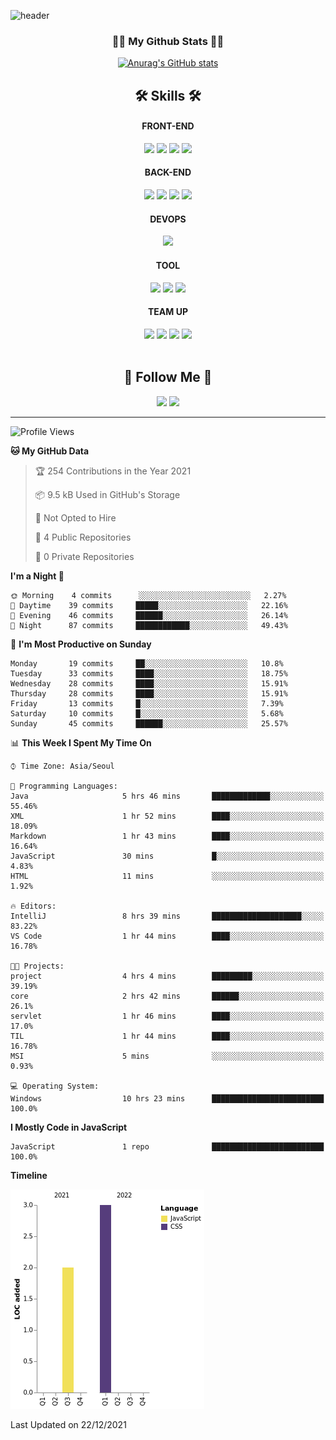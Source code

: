 ![header](https://capsule-render.vercel.app/api?type=waving&height=200&section=header&text=Hi!%20I'm%20Jihyun!&fontAlign=70&fontAlignY=40&fontSize=70&fontColor=ffffff&&color=gradient)

<h3 align="center">👩‍💻 My Github Stats 👩‍💻</h3>
<div align="center">

[![Anurag's GitHub stats](https://github-readme-stats.vercel.app/api?username=Jihyun&hide_title=true&show_icons=true&include_all_commits=true&disable_animations=true&theme=radical)](https://github.com/anuraghazra/github-readme-stats)
</div>

<h2 align="center">🛠 Skills 🛠</h2>

<div align="center">
    
  <div>
    <h4>FRONT-END</h4>
    <img src="https://img.shields.io/badge/HTML5-E34F26?style=flat-square&logo=HTML5&logoColor=white"/>
    <img src="https://img.shields.io/badge/CSS3-1572B6?style=flat-square&logo=CSS3&logoColor=white"/>
    <img src="https://img.shields.io/badge/JavaScript-F7DF1E?style=flat-square&logo=JavaScript&logoColor=white"/>
    <img src="https://img.shields.io/badge/Bootstrap-7952B3?style=flat-square&logo=Bootstrap&logoColor=white"/>
  </div>
     
  <div>
    <h4>BACK-END</h4>
    <img src="https://img.shields.io/badge/Java-007396?style=flat-square&logo=Java&logoColor=white"/>
    <img src="https://img.shields.io/badge/Spring-6DB33F?style=flat-square&logo=Spring&logoColor=white"/>
    <img src="https://img.shields.io/badge/Maven-C71A36?style=flat-square&logo=ApacheMaven&logoColor=white"/>
    <img src="https://img.shields.io/badge/Gradle-02303A?style=flat-square&logo=Gradle&logoColor=white"/>
  </div>
  
  <div>
    <h4>DEVOPS</h4>
    <img src="https://img.shields.io/badge/Oracle-F80000?style=flat-square&logo=Oracle&logoColor=white"/>
  </div>
  
  <div>
    <h4>TOOL</h4>
    <img src="https://img.shields.io/badge/IntelliJ IDEA-000000?style=flat-square&logo=IntelliJ+IDEA&logoColor=white"/>
    <img src="https://img.shields.io/badge/Visual Studio Code-007ACC?style=flat-square&logo=VisualStudioCode&logoColor=white"/>
    <img src="https://img.shields.io/badge/Postman-FF6C37?style=flat-square&logo=Postman&logoColor=white"/>
  </div>
  
  
  <div>
    <h4>TEAM UP</h4>
    <img src="https://img.shields.io/badge/Git-F05032?style=flat-square&logo=Git&logoColor=white"/>
    <img src="https://img.shields.io/badge/GitHub-181717?style=flat-square&logo=GitHub&logoColor=white"/>
    <img src="https://img.shields.io/badge/Slack-4A154B?style=flat-square&logo=Slack&logoColor=white"/>
    <img src="https://img.shields.io/badge/Notion-000000?style=flat-square&logo=Notion&logoColor=white"/>
  </div>
    
</div>
<br>
<h2 align="center">🍒 Follow Me 🍒</h2>

<p align="center">
  <a href="mailto:harna26@gmail.com"><img src="https://img.shields.io/badge/Gmail-d14836?style=flat-square&logo=Gmail&logoColor=white&link=harna26@gmail.com"/></a>
  <a href="https://www.linkedin.com/in/JihyunHarnaLee/"><img src="https://img.shields.io/badge/LinkedIn-0077B5?style=flat-square&logo=linkedin&logoColor=white&link=https://www.linkedin.com/in/JihyunHarnaLee/"/></a>

</p>

---

<!--START_SECTION:waka-->
![Profile Views](http://img.shields.io/badge/Profile%20Views-7-blue)

**🐱 My GitHub Data** 

> 🏆 254 Contributions in the Year 2021
 > 
> 📦 9.5 kB Used in GitHub's Storage 
 > 
> 🚫 Not Opted to Hire
 > 
> 📜 4 Public Repositories 
 > 
> 🔑 0 Private Repositories  
 > 
**I'm a Night 🦉** 

```text
🌞 Morning    4 commits      ░░░░░░░░░░░░░░░░░░░░░░░░░   2.27% 
🌆 Daytime    39 commits     █████░░░░░░░░░░░░░░░░░░░░   22.16% 
🌃 Evening    46 commits     ██████░░░░░░░░░░░░░░░░░░░   26.14% 
🌙 Night      87 commits     ████████████░░░░░░░░░░░░░   49.43%

```
📅 **I'm Most Productive on Sunday** 

```text
Monday       19 commits     ██░░░░░░░░░░░░░░░░░░░░░░░   10.8% 
Tuesday      33 commits     ████░░░░░░░░░░░░░░░░░░░░░   18.75% 
Wednesday    28 commits     ████░░░░░░░░░░░░░░░░░░░░░   15.91% 
Thursday     28 commits     ████░░░░░░░░░░░░░░░░░░░░░   15.91% 
Friday       13 commits     █░░░░░░░░░░░░░░░░░░░░░░░░   7.39% 
Saturday     10 commits     █░░░░░░░░░░░░░░░░░░░░░░░░   5.68% 
Sunday       45 commits     ██████░░░░░░░░░░░░░░░░░░░   25.57%

```


📊 **This Week I Spent My Time On** 

```text
⌚︎ Time Zone: Asia/Seoul

💬 Programming Languages: 
Java                     5 hrs 46 mins       █████████████░░░░░░░░░░░░   55.46% 
XML                      1 hr 52 mins        ████░░░░░░░░░░░░░░░░░░░░░   18.09% 
Markdown                 1 hr 43 mins        ████░░░░░░░░░░░░░░░░░░░░░   16.64% 
JavaScript               30 mins             █░░░░░░░░░░░░░░░░░░░░░░░░   4.83% 
HTML                     11 mins             ░░░░░░░░░░░░░░░░░░░░░░░░░   1.92%

🔥 Editors: 
IntelliJ                 8 hrs 39 mins       ████████████████████░░░░░   83.22% 
VS Code                  1 hr 44 mins        ████░░░░░░░░░░░░░░░░░░░░░   16.78%

🐱‍💻 Projects: 
project                  4 hrs 4 mins        █████████░░░░░░░░░░░░░░░░   39.19% 
core                     2 hrs 42 mins       ██████░░░░░░░░░░░░░░░░░░░   26.1% 
servlet                  1 hr 46 mins        ████░░░░░░░░░░░░░░░░░░░░░   17.0% 
TIL                      1 hr 44 mins        ████░░░░░░░░░░░░░░░░░░░░░   16.78% 
MSI                      5 mins              ░░░░░░░░░░░░░░░░░░░░░░░░░   0.93%

💻 Operating System: 
Windows                  10 hrs 23 mins      █████████████████████████   100.0%

```

**I Mostly Code in JavaScript** 

```text
JavaScript               1 repo              █████████████████████████   100.0%

```


**Timeline**

![Chart not found](https://raw.githubusercontent.com/harna26/harna26/main/charts/bar_graph.png) 


 Last Updated on 22/12/2021
<!--END_SECTION:waka-->

